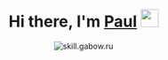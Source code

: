
<h1 align="center">Hi there, I'm <a href="http://skill.gabow.ru/" target="_blank">Paul</a> 
<img src="https://github.com/blackcater/blackcater/raw/main/images/Hi.gif" height="32"/></h1>


<div align="center"><img src="https://readme-typing-svg.herokuapp.com?font=Fira+Code&pause=1000&width=435&lines=I'm+a+frontend+developer+from+Russia;JavaScript,+React,+Next,+TypeScript;Node,+Redux,+MobX,+RestAPI,+GraphQL;GROG,+MongoDB,+PostgreSQL+аnd+all+the+rest..." alt="skill.gabow.ru" /></div>




